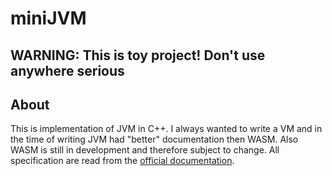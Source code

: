 # miniJVM

## **WARNING: This is toy project! Don't use anywhere serious**

## About

This is implementation of JVM in C++.
I always wanted to write a VM and in the time of writing JVM had "better" documentation then WASM.
Also WASM is still in development and therefore subject to change.
All specification are read from the [official documentation](https://docs.oracle.com/javase/specs/jvms/se17/html/jvms-4.html).

